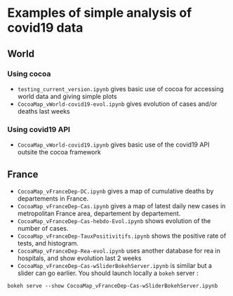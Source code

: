 # Examples of simple analysis of covid19 data

## World

### Using cocoa
* `testing_current_version.ipynb` gives basic use of cocoa for accessing world data and giving simple plots
* `CocoaMap_vWorld-covid19-evol.ipynb` gives evolution of cases and/or deaths last weeks

### Using covid19 API
* `CocoaMap_vWorld-covid19.ipynb` gives basic use of the covid19 API outsite the cocoa framework 

## France
* `CocoaMap_vFranceDep-DC.ipynb` gives a map of cumulative deaths by departements in France. 
* `CocoaMap_vFranceDep-Cas.ipynb` gives a map of latest daily new cases in metropolitan France area, departement by departement.
* `CocoaMap_vFranceDep-Cas-hebdo-Evol.ipynb` shows evolution of the number of cases.
* `CocoaMap_vFranceDep-TauxPositivitifs.ipynb` shows the positive rate of tests, and histogram.
* `CocoaMap_vFranceDep-Rea-evol.ipynb` uses another database for rea in hospitals, and show evolution last 2 weeks
* `CocoaMap_vFranceDep-Cas-wSliderBokehServer.ipynb` is similar but a slider can go earlier. You should launch locally a `bokeh` server :
```
bokeh serve --show CocoaMap_vFranceDep-Cas-wSliderBokehServer.ipynb
```
